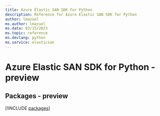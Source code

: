 ```yaml
---
title: Azure Elastic SAN SDK for Python
description: Reference for Azure Elastic SAN SDK for Python
author: lmazuel
ms.author: lmazuel
ms.data: 03/15/2023
ms.topic: reference
ms.devlang: python
ms.service: elasticsan
---
```

# Azure Elastic SAN SDK for Python - preview
## Packages - preview
[!INCLUDE [packages](elastic-san-index.md)]